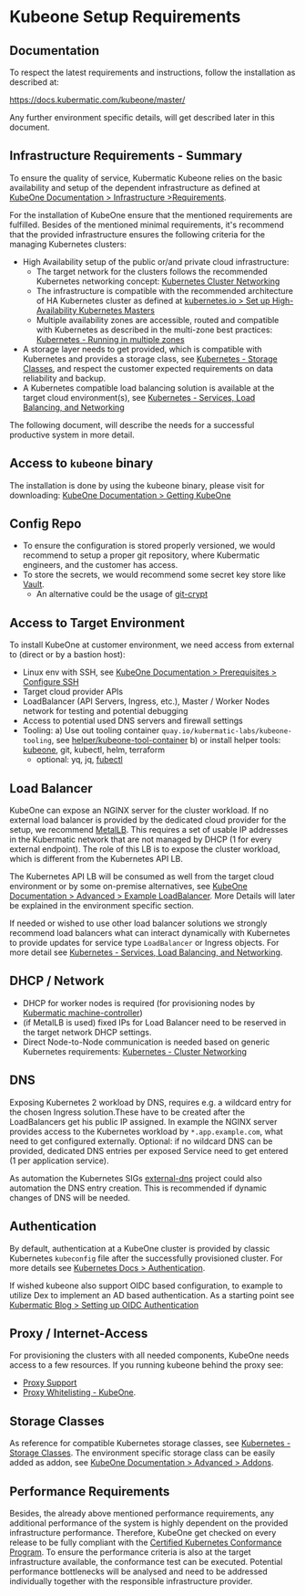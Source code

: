 # Kubeone Setup Requirements

## Documentation
To respect the latest requirements and instructions, follow the installation as described at:

https://docs.kubermatic.com/kubeone/master/

Any further environment specific details, will get described later in this document. 

## Infrastructure Requirements - Summary

To ensure the quality of service, Kubermatic Kubeone relies on the basic availability and setup of the dependent infrastructure as defined at [KubeOne Documentation > Infrastructure >Requirements](https://docs.kubermatic.com/kubeone/master/infrastructure/requirements/). 

For the installation of KubeOne ensure that the mentioned requirements are 
fulfilled. Besides of the mentioned minimal requirements, it's recommend that the provided infrastructure ensures the following criteria for the managing Kubernetes clusters:
- High Availability setup of the public or/and private cloud infrastructure:
  - The target network for the clusters follows the recommended Kubernetes networking concept: [Kubernetes Cluster Networking](https://kubernetes.io/docs/concepts/cluster-administration/networking/)
  - The infrastructure is compatible with the recommended architecture of HA Kubernetes cluster as defined at [kubernetes.io > Set up High-Availability Kubernetes Masters](https://kubernetes.io/docs/tasks/administer-cluster/highly-available-master/)
  - Multiple availability zones are accessible, routed and compatible with Kubernetes as described in the multi-zone best practices: [Kubernetes - Running in multiple zones](https://kubernetes.io/docs/setup/best-practices/multiple-zones/)
- A storage layer needs to get provided, which is compatible with Kubernetes and provides a storage class, see [Kubernetes - Storage Classes](https://kubernetes.io/docs/concepts/storage/storage-classes/), and respect the customer expected requirements on data reliability and backup.     
- A Kubernetes compatible load balancing solution is available at the target cloud environment(s), see [Kubernetes - Services, Load Balancing, and Networking](https://kubernetes.io/docs/concepts/services-networking/service/#loadbalancer)

The following document, will describe the needs for a successful productive system in more detail. 

## Access to `kubeone` binary
The installation is done by using the kubeone binary, please visit for downloading: [KubeOne Documentation > Getting KubeOne](https://docs.kubermatic.com/kubeone/master/getting_kubeone)

## Config Repo
* To ensure the configuration is stored properly versioned, we would recommend to setup a proper git repository, where Kubermatic engineers, and the customer has access.
* To store the secrets, we would recommend some secret key store like [Vault](https://www.vaultproject.io/).
    * An alternative could be the usage of [git-crypt](https://github.com/AGWA/git-crypt)

## Access to Target Environment

To install KubeOne at customer environment, we need access from external to (direct or by a bastion host):
- Linux env with SSH, see [KubeOne Documentation > Prerequisites > Configure SSH](https://docs.kubermatic.com/kubeone/master/prerequisites/ssh/)
- Target cloud provider APIs
- LoadBalancer (API Servers, Ingress, etc.), Master / Worker Nodes network for testing and potential debugging
- Access to potential used DNS servers and firewall settings
- Tooling:
  a) Use out tooling container `quay.io/kubermatic-labs/kubeone-tooling`, see [helper/kubeone-tool-container](../../../container/kubeone-tool-container)
  b) or install helper tools: [kubeone](https://github.com/kubermatic/kubeone), git, kubectl, helm, terraform
  - optional: yq, jq, [fubectl](https://github.com/kubermatic/fubectl)

## Load Balancer
KubeOne can expose an NGINX server for the cluster workload. If no external load balancer is provided by the dedicated cloud provider for the setup, we recommend [MetalLB](https://metallb.universe.tf). This requires a set of usable IP addresses in the Kubermatic network that are not managed by DHCP (1 for every external endpoint). The role of this LB is to expose the cluster workload, which is different from the Kubernetes API LB. 

The Kubernetes API LB will be consumed as well from the target cloud environment or by some on-premise alternatives, see [KubeOne Documentation > Advanced > Example LoadBalancer](https://docs.kubermatic.com/kubeone/master/advanced/example_loadbalancer/). More Details will later be explained in the environment specific section.

If needed or wished to use other load balancer solutions we strongly recommend load balancers what can interact dynamically with Kubernetes to provide updates for service type `LoadBalancer` or Ingress objects. For more detail see [Kubernetes - Services, Load Balancing, and Networking](https://kubernetes.io/docs/concepts/services-networking/service/#loadbalancer). 

## DHCP / Network
* DHCP for worker nodes is required (for provisioning nodes by [Kubermatic machine-controller](https://github.com/kubermatic/machine-controller))
* (if MetalLB is used) fixed IPs for Load Balancer need to be reserved in the target network DHCP settings. 
* Direct Node-to-Node communication is needed based on generic Kubernetes requirements: [Kubernetes - Cluster Networking](https://kubernetes.io/docs/concepts/cluster-administration/networking/)

## DNS
Exposing Kubernetes 2
workload by DNS, requires e.g. a wildcard entry for the chosen Ingress solution.These have to be created after the LoadBalancers get his public IP assigned. In example the NGINX server provides access to the Kubernetes workload by `*.app.example.com`, what need to get configured externally. Optional: if no wildcard DNS can be provided, dedicated DNS entries per exposed Service need to get entered (1 per application service).

As automation the Kubernetes SIGs [external-dns](https://github.com/kubernetes-sigs/external-dns) project could also automation the DNS entry creation. This is recommended if dynamic changes of DNS will be needed. 

## Authentication
By default, authentication at a KubeOne cluster is provided by classic Kubernetes `kubeconfig` file after the successfully provisioned cluster. For more details see [Kubernetes Docs > Authentication](https://kubernetes.io/docs/reference/access-authn-authz/authentication/).

If wished kubeone also support OIDC based configuration, to example to utilize Dex to implement an AD based authentication. As a starting point see [Kubermatic Blog > Setting up OIDC Authentication](https://www.kubermatic.com/blog/kubeone-oidc-authentication-audit-logging/)

## Proxy / Internet-Access

For provisioning the clusters with all needed components, KubeOne needs access to a few resources. If you running kubeone behind the proxy see:
- [Proxy Support](https://docs.kubermatic.com/kubeone/master/advanced/proxy/)
- [Proxy Whitelisting - KubeOne](https://docs.kubermatic.com/kubermatic/master/advanced/proxy_whitelisting/#kubeone-seed-cluster-setup). 

## Storage Classes
As reference for compatible Kubernetes storage classes, see [Kubernetes - Storage Classes](https://kubernetes.io/docs/concepts/storage/storage-classes/). The environment specific storage class can be easily added as addon, see [KubeOne Documentation > Advanced > Addons](https://docs.kubermatic.com/kubeone/master/advanced/addons/).

## Performance Requirements

Besides, the already above mentioned performance requirements, any additional performance of the system is highly dependent on the provided infrastructure performance. Therefore, KubeOne get checked on every release to be fully compliant with the [Certified Kubernetes Conformance Program](https://github.com/cncf/k8s-conformance#certified-kubernetes-conformance-program). To ensure the performance criteria is also at the target infrastructure available, the conformance test can be executed. Potential performance bottlenecks will be analysed and need to be addressed individually together with the responsible infrastructure provider.   